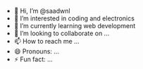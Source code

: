 - 👋 Hi, I’m @saadwnl
- 👀 I’m interested in coding and electronics
- 🌱 I’m currently learning web development
- 💞️ I’m looking to collaborate on ...
- 📫 How to reach me ...
- 😄 Pronouns: ...
- ⚡ Fun fact: ...

<!---
saadwnl/saadwnl is a ✨ special ✨ repository because its `README.md` (this file) appears on your GitHub profile.
You can click the Preview link to take a look at your changes.
--->
